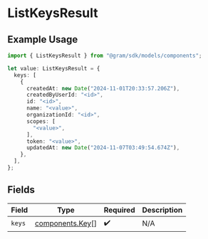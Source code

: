 # ListKeysResult

## Example Usage

```typescript
import { ListKeysResult } from "@gram/sdk/models/components";

let value: ListKeysResult = {
  keys: [
    {
      createdAt: new Date("2024-11-01T20:33:57.206Z"),
      createdByUserId: "<id>",
      id: "<id>",
      name: "<value>",
      organizationId: "<id>",
      scopes: [
        "<value>",
      ],
      token: "<value>",
      updatedAt: new Date("2024-11-07T03:49:54.674Z"),
    },
  ],
};
```

## Fields

| Field                                              | Type                                               | Required                                           | Description                                        |
| -------------------------------------------------- | -------------------------------------------------- | -------------------------------------------------- | -------------------------------------------------- |
| `keys`                                             | [components.Key](../../models/components/key.md)[] | :heavy_check_mark:                                 | N/A                                                |